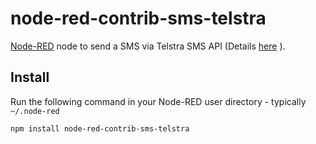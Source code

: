 # node-red-contrib-sms-telstra

<a href="http://nodered.org" target="_new">Node-RED</a> node to send a SMS via Telstra SMS API (Details [here](https://dev.telstra.com/content/sms-api-0) ).

Install
-------

Run the following command in your Node-RED user directory - typically `~/.node-red`

    npm install node-red-contrib-sms-telstra
